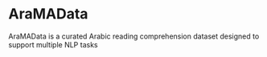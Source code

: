 # AraMAData
AraMAData is a curated Arabic reading comprehension dataset designed to support multiple NLP tasks
